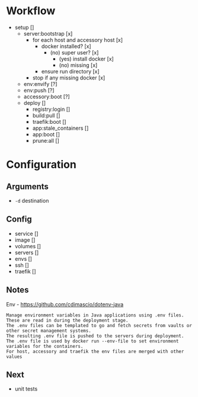 # Workflow

* setup []
  * server:bootstrap [x]
    * for each host and accessory host [x]
      * docker installed? [x]
        * (no) super user? [x]
          * (yes) install docker [x]
          * (no) missing [x]
      * ensure run directory [x]
    * stop if any missing docker [x]
  * env:envify [?]
  * env:push [?]
  * accessory:boot [?]
  * deploy []
    * registry:login []
    * build:pull []
    * traefik:boot []
    * app:stale_containers []
    * app:boot []
    * prune:all []

# Configuration

## Arguments

* `-d` destination 

## Config

* service []
* image []
* volumes []
* servers []
* envs []
* ssh []
* traefik []

## Notes

Env - https://github.com/cdimascio/dotenv-java

    Manage environment variables in Java applications using .env files. These are read in during the deployment stage.
    The .env files can be templated to go and fetch secrets from vaults or other secret management systems.
    The resulting .env file is pushed to the servers during deployment.
    The .env file is used by docker run --env-file to set environment variables for the containers.
    For host, accessory and traefik the env files are merged with other values

## Next

* unit tests